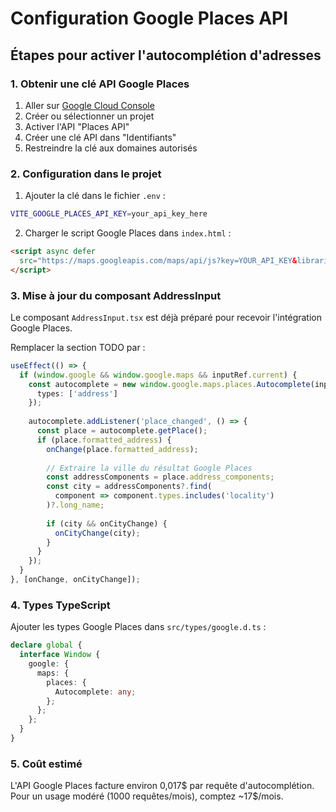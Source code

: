 # Configuration Google Places API

## Étapes pour activer l'autocomplétion d'adresses

### 1. Obtenir une clé API Google Places

1. Aller sur [Google Cloud Console](https://console.cloud.google.com/)
2. Créer ou sélectionner un projet
3. Activer l'API "Places API" 
4. Créer une clé API dans "Identifiants"
5. Restreindre la clé aux domaines autorisés

### 2. Configuration dans le projet

1. Ajouter la clé dans le fichier `.env` :
```bash
VITE_GOOGLE_PLACES_API_KEY=your_api_key_here
```

2. Charger le script Google Places dans `index.html` :
```html
<script async defer 
  src="https://maps.googleapis.com/maps/api/js?key=YOUR_API_KEY&libraries=places">
</script>
```

### 3. Mise à jour du composant AddressInput

Le composant `AddressInput.tsx` est déjà préparé pour recevoir l'intégration Google Places.

Remplacer la section TODO par :

```typescript
useEffect(() => {
  if (window.google && window.google.maps && inputRef.current) {
    const autocomplete = new window.google.maps.places.Autocomplete(inputRef.current, {
      types: ['address']
    });
    
    autocomplete.addListener('place_changed', () => {
      const place = autocomplete.getPlace();
      if (place.formatted_address) {
        onChange(place.formatted_address);
        
        // Extraire la ville du résultat Google Places
        const addressComponents = place.address_components;
        const city = addressComponents?.find(
          component => component.types.includes('locality')
        )?.long_name;
        
        if (city && onCityChange) {
          onCityChange(city);
        }
      }
    });
  }
}, [onChange, onCityChange]);
```

### 4. Types TypeScript

Ajouter les types Google Places dans `src/types/google.d.ts` :

```typescript
declare global {
  interface Window {
    google: {
      maps: {
        places: {
          Autocomplete: any;
        };
      };
    };
  }
}
```

### 5. Coût estimé

L'API Google Places facture environ 0,017$ par requête d'autocomplétion.
Pour un usage modéré (1000 requêtes/mois), comptez ~17$/mois.
